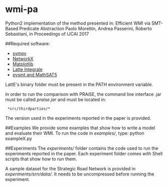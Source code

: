 # wmi-pa
Python2 implementation of the method presented in:
Efficient WMI via SMT-Based Predicate Abstraction
Paolo Morettin, Andrea Passerini, Roberto Sebastiani,
in Proceedings of IJCAI 2017

##Required software:
- [sympy](http://www.sympy.org/en/index.html)
- [NetworkX](https://networkx.github.io/)
- [Matplotlib](https://matplotlib.org/)
- [Latte Integrale](https://www.math.ucdavis.edu/~latte/)
- [pysmt and MathSAT5](https://github.com/pysmt/pysmt)

LattE's binary folder must be present in the PATH environment variable.

In order to run the comparison with PRAiSE, the command line interface .jar
must be called *praise.jar* and must be located in:

     *src/thirdparties/*

The version used in the experiments reported in the paper is provided.



##Examples
We provide some examples that show how to write a model and evaluate their WMI.
To run the code in *examples/*, type: python exampleX.py

##Experiments
The *experiments/* folder contains the code used to run the experiments reported in the paper.
Each experiment folder comes with Shell scripts that show how to run them.

A sample dataset for the Strategic Road Network is provided in
*experiments/srn/data/*. It needs to be uncompressed before running the experiment.
